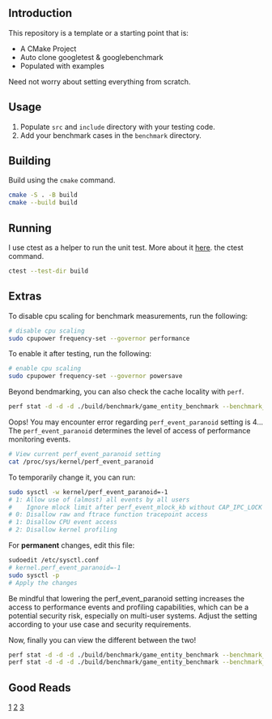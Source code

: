 ## Introduction

This repository is a template or a starting point that is:
- A CMake Project
- Auto clone googletest & googlebenchmark
- Populated with examples

Need not worry about setting everything from scratch.

## Usage

1. Populate `src` and `include` directory with your testing code.
1. Add your benchmark cases in the `benchmark` directory.

## Building

Build using the `cmake` command.  
```bash
cmake -S . -B build
cmake --build build
```

## Running

I use ctest as a helper to run the unit test.
More about it [here](https://github.com/BruceChanJianLe/ctest).
the ctest command.

```bash
ctest --test-dir build
```

## Extras

To disable cpu scaling for benchmark measurements, run the following:  
```bash
# disable cpu scaling
sudo cpupower frequency-set --governor performance 
```

To enable it after testing, run the following:  
```bash
# enable cpu scaling
sudo cpupower frequency-set --governor powersave
```

Beyond bendmarking, you can also check the cache locality with `perf`.  
```bash
perf stat -d -d -d ./build/benchmark/game_entity_benchmark --benchmark_filter=OOPGameEntityEnableRender/65536 --benchmark_min_time=3
```

Oops! You may encounter error regarding `perf_event_paranoid` setting is 4...
The `perf_event_paranoid` determines the level of access of performance
monitoring events. 

```bash
# View current perf_event_paranoid setting
cat /proc/sys/kernel/perf_event_paranoid
```

To temporarily change it, you can run:  
```bash
sudo sysctl -w kernel/perf_event_paranoid=-1
# 1: Allow use of (almost) all events by all users
#    Ignore mlock limit after perf_event_mlock_kb without CAP_IPC_LOCK
# 0: Disallow raw and ftrace function tracepoint access
# 1: Disallow CPU event access
# 2: Disallow kernel profiling
```

For **permanent** changes, edit this file:  
```bash
sudoedit /etc/sysctl.conf
# kernel.perf_event_paranoid=-1
sudo sysctl -p
# Apply the changes
```

Be mindful that lowering the perf_event_paranoid setting increases the access
to performance events and profiling capabilities, which can be a potential
security risk, especially on multi-user systems. Adjust the setting according
to your use case and security requirements.  

Now, finally you can view the different between the two!
```bash
perf stat -d -d -d ./build/benchmark/game_entity_benchmark --benchmark_filter=OOPGameEntityEnableRender/65536 --benchmark_min_time=3
perf stat -d -d -d ./build/benchmark/game_entity_benchmark --benchmark_filter=DODGameEntityEnableRender/65536 --benchmark_min_time=3
```

## Good Reads

[1](https://bencher.dev/learn/benchmarking/cpp/google-benchmark/)
[2](https://jaredmil.medium.com/micro-benchmarking-c-with-quick-bench-8788b1edcf79)
[3](https://jaredmil.medium.com/c-beyond-the-syllabus-2-intro-to-benchmarking-and-macro-benchmarking-deep-dive-a465fc73a604)
